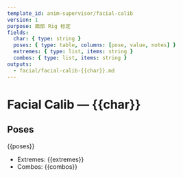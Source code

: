 ```yaml
---
template_id: anim-supervisor/facial-calib
version: 1
purpose: 面部 Rig 标定
fields:
  char: { type: string }
  poses: { type: table, columns: [pose, value, notes] }
  extremes: { type: list, items: string }
  combos: { type: list, items: string }
outputs:
  - facial/facial-calib-{{char}}.md
---
```


# Facial Calib — {{char}}

## Poses

{{poses}}

- Extremes: {{extremes}}
- Combos: {{combos}}
